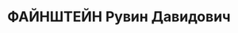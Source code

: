 ---
title: ФАЙНШТЕЙН Рувин Давидович
description: '1896, Херсонська обл., м. Каховка, єврей, із робітників, освіта початкова.
  Проживав: Миколаївська обл., м. Миколаїв. Директор Миколаївського торгу.. Заарештований
  07.10.1937 р. Вироком Військової Колегії Верховного Суду СРСР від 24.11.1937 р.
  засуджений до розстрілу з конфіскацією майна.. Страчений 24.11.1937 р. Місце поховання
  невідомо.. Реабілітований у 1957 р.'
---